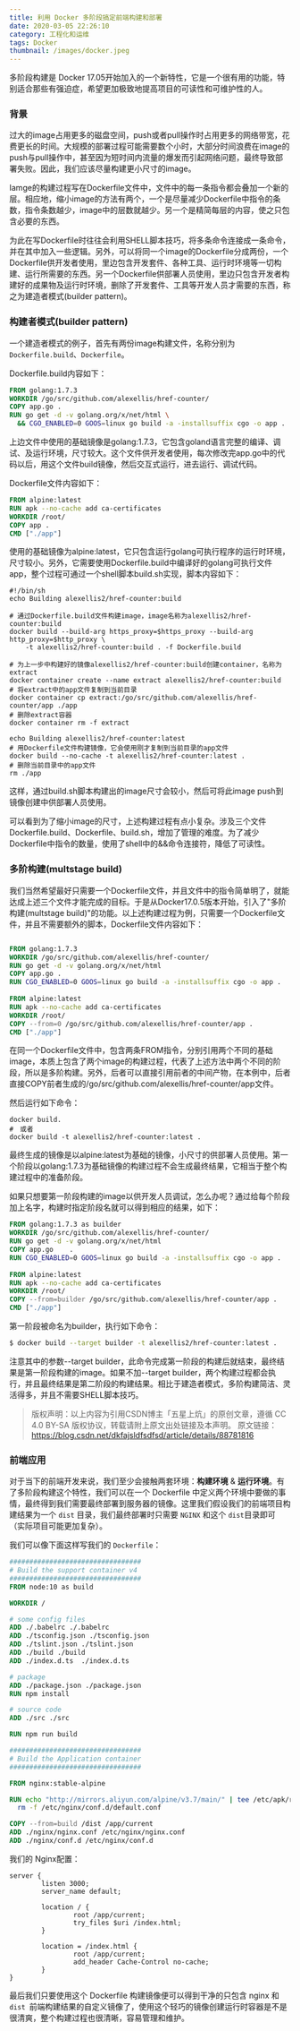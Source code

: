 ```yaml
---
title: 利用 Docker 多阶段搞定前端构建和部署
date: 2020-03-05 22:26:10
category: 工程化和运维
tags: Docker
thumbnail: /images/docker.jpeg
---
```


多阶段构建是 Docker 17.05开始加入的一个新特性，它是一个很有用的功能，特别适合那些有强迫症，希望更加极致地提高项目的可读性和可维护性的人。

### 背景

过大的image占用更多的磁盘空间，push或者pull操作时占用更多的网络带宽，花费更长的时间。大规模的部署过程可能需要数个小时，大部分时间浪费在image的push与pull操作中，甚至因为短时间内流量的爆发而引起网络问题，最终导致部署失败。因此，我们应该尽量构建更小尺寸的image。

Iamge的构建过程写在Dockerfile文件中，文件中的每一条指令都会叠加一个新的层。相应地，缩小image的方法有两个，一个是尽量减少Dockerfile中指令的条数，指令条数越少，image中的层数就越少。另一个是精简每层的内容，使之只包含必要的东西。

为此在写Dockerfile时往往会利用SHELL脚本技巧，将多条命令连接成一条命令，并在其中加入一些逻辑。另外，可以将同一个image的Dockerfile分成两份，一个Dockerfile供开发者使用，里边包含开发套件、各种工具、运行时环境等一切构建、运行所需要的东西。另一个Dockerfile供部署人员使用，里边只包含开发者构建好的成果物及运行时环境，删除了开发套件、工具等开发人员才需要的东西，称之为建造者模式(builder pattern)。

### 构建者模式(builder pattern)

一个建造者模式的例子，首先有两份image构建文件，名称分别为`Dockerfile.build`、`Dockerfile`。

Dockerfile.build内容如下：

```dockerfile
FROM golang:1.7.3
WORKDIR /go/src/github.com/alexellis/href-counter/
COPY app.go .
RUN go get -d -v golang.org/x/net/html \
  && CGO_ENABLED=0 GOOS=linux go build -a -installsuffix cgo -o app .
```


上边文件中使用的基础镜像是golang:1.7.3，它包含goland语言完整的编译、调试、及运行环境，尺寸较大。这个文件供开发者使用，每次修改完app.go中的代码以后，用这个文件build镜像，然后交互式运行，进去运行、调试代码。

Dockerfile文件内容如下：

```dockerfile
FROM alpine:latest  
RUN apk --no-cache add ca-certificates
WORKDIR /root/
COPY app .
CMD ["./app"]  
```


使用的基础镜像为alpine:latest，它只包含运行golang可执行程序的运行时环境，尺寸较小。另外，它需要使用Dockerfile.build中编译好的golang可执行文件app，整个过程可通过一个shell脚本build.sh实现，脚本内容如下：

```shell
#!/bin/sh
echo Building alexellis2/href-counter:build
 
# 通过Dockerfile.build文件构建image，image名称为alexellis2/href-counter:build
docker build --build-arg https_proxy=$https_proxy --build-arg http_proxy=$http_proxy \  
    -t alexellis2/href-counter:build . -f Dockerfile.build
 
# 为上一步中构建好的镜像alexellis2/href-counter:build创建container，名称为extract
docker container create --name extract alexellis2/href-counter:build  
# 将extract中的app文件复制到当前目录
docker container cp extract:/go/src/github.com/alexellis/href-counter/app ./app
# 删除extract容器  
docker container rm -f extract
 
echo Building alexellis2/href-counter:latest
# 用Dockerfile文件构建镜像，它会使用刚才复制到当前目录的app文件
docker build --no-cache -t alexellis2/href-counter:latest .
# 删除当前目录中的app文件
rm ./app
```

这样，通过build.sh脚本构建出的image尺寸会较小，然后可将此image push到镜像创建中供部署人员使用。

可以看到为了缩小image的尺寸，上述构建过程有点小复杂。涉及三个文件Dockerfile.build、Dockerfile、build.sh，增加了管理的难度。为了减少Dockerfile中指令的数量，使用了shell中的&&命令连接符，降低了可读性。

### 多阶构建(multstage build)

我们当然希望最好只需要一个Dockerfile文件，并且文件中的指令简单明了，就能达成上述三个文件才能完成的目标。于是从Docker17.0.5版本开始，引入了"多阶构建(multstage build)"的功能。以上述构建过程为例，只需要一个Dockerfile文件，并且不需要额外的脚本，Dockerfile文件内容如下：

```dockerfile

FROM golang:1.7.3
WORKDIR /go/src/github.com/alexellis/href-counter/
RUN go get -d -v golang.org/x/net/html  
COPY app.go .
RUN CGO_ENABLED=0 GOOS=linux go build -a -installsuffix cgo -o app .
 
FROM alpine:latest  
RUN apk --no-cache add ca-certificates
WORKDIR /root/
COPY --from=0 /go/src/github.com/alexellis/href-counter/app .
CMD ["./app"]  
```

在同一个Dockerfile文件中，包含两条FROM指令，分别引用两个不同的基础image，本质上包含了两个image的构建过程，代表了上述方法中两个不同的阶段，所以是多阶构建。另外，后者可以直接引用前者的中间产物，在本例中，后者直接COPY前者生成的/go/src/github.com/alexellis/href-counter/app文件。

然后运行如下命令：

```shell
docker build.
#　或者
docker build -t alexellis2/href-counter:latest .
```

最终生成的镜像是以alpine:latest为基础的镜像，小尺寸的供部署人员使用。第一个阶段以golang:1.7.3为基础镜像的构建过程不会生成最终结果，它相当于整个构建过程中的准备阶段。

如果只想要第一阶段构建的image以供开发人员调试，怎么办呢？通过给每个阶段加上名字，构建时指定阶段名就可以得到相应的结果，如下：

```dockerfile
FROM golang:1.7.3 as builder
WORKDIR /go/src/github.com/alexellis/href-counter/
RUN go get -d -v golang.org/x/net/html  
COPY app.go    .
RUN CGO_ENABLED=0 GOOS=linux go build -a -installsuffix cgo -o app .
 
FROM alpine:latest  
RUN apk --no-cache add ca-certificates
WORKDIR /root/
COPY --from=builder /go/src/github.com/alexellis/href-counter/app .
CMD ["./app"] 
```

第一阶段被命名为builder，执行如下命令：

```bash
$ docker build --target builder -t alexellis2/href-counter:latest .
```

注意其中的参数--target builder，此命令完成第一阶段的构建后就结束，最终结果是第一阶段构建的image。如果不加--target builder，两个构建过程都会执行，并且最终结果是第二阶段的构建结果。相比于建造者模式，多阶构建简洁、灵活得多，并且不需要SHELL脚本技巧。
> 版权声明：以上内容为引用CSDN博主「五星上炕」的原创文章，遵循 CC 4.0 BY-SA 版权协议，转载请附上原文出处链接及本声明。
> 原文链接：https://blog.csdn.net/dkfajsldfsdfsd/article/details/88781816

### 前端应用

对于当下的前端开发来说，我们至少会接触两套环境：**构建环境** & **运行环境**。有了多阶段构建这个特性，我们可以在一个 Dockerfile 中定义两个环境中要做的事情，最终得到我们需要最终部署到服务器的镜像。这里我们假设我们的前端项目构建结果为一个 `dist` 目录，我们最终部署时只需要 `NGINX` 和这个 `dist`目录即可（实际项目可能更加复杂）。

我们可以像下面这样写我们的 `Dockerfile`：

```dockerfile
#################################
# Build the support container v4
#################################
FROM node:10 as build

WORKDIR /

# some config files
ADD ./.babelrc ./.babelrc
ADD ./tsconfig.json ./tsconfig.json
ADD ./tslint.json ./tslint.json
ADD ./build ./build
ADD ./index.d.ts  ./index.d.ts

# package
ADD ./package.json ./package.json
RUN npm install

# source code
ADD ./src ./src

RUN npm run build

#################################
# Build the Application container
#################################

FROM nginx:stable-alpine

RUN echo "http://mirrors.aliyun.com/alpine/v3.7/main/" | tee /etc/apk/repositories && \
  rm -f /etc/nginx/conf.d/default.conf

COPY --from=build /dist /app/current
ADD ./nginx/nginx.conf /etc/nginx/nginx.conf
ADD ./nginx/conf.d /etc/nginx/conf.d
```

我们的 Nginx配置：

```nginx
server {
        listen 3000;
        server_name default;

        location / {
                root /app/current;
                try_files $uri /index.html;
        }

        location = /index.html {
                root /app/current;
                add_header Cache-Control no-cache;
        }
}
```

最后我们只要使用这个 Dockerfile 构建镜像便可以得到干净的只包含 nginx 和 `dist `前端构建结果的自定义镜像了，使用这个轻巧的镜像创建运行时容器是不是很清爽，整个构建过程也很清晰，容易管理和维护。